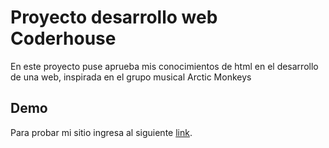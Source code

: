 # Proyecto desarrollo web Coderhouse

En este proyecto puse aprueba mis conocimientos de html en el desarrollo de una web, inspirada en el grupo musical Arctic Monkeys

## Demo

Para probar mi sitio ingresa al siguiente [link](https://nicomlvrz.github.io/arcticmonkeys/).